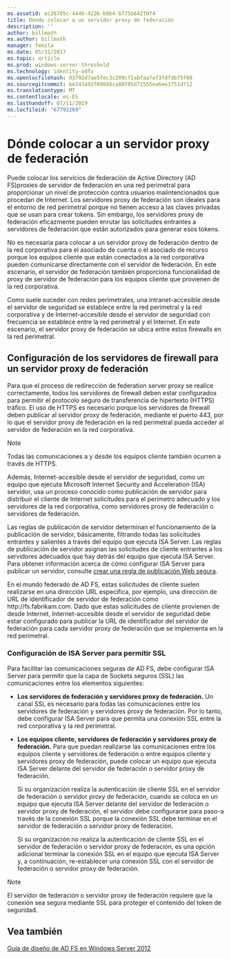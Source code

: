 ```yaml
---
ms.assetid: ec26705c-4446-4226-b9b4-b775b642f0f4
title: Dónde colocar a un servidor proxy de federación
description: ''
author: billmath
ms.author: billmath
manager: femila
ms.date: 05/31/2017
ms.topic: article
ms.prod: windows-server-threshold
ms.technology: identity-adfs
ms.openlocfilehash: 03792d7ae5fec3c209cf1abfaa7af3fdfdb75f08
ms.sourcegitcommit: be243a92f09048ca80f85d71555ea6ee3751d712
ms.translationtype: MT
ms.contentlocale: es-ES
ms.lasthandoff: 07/11/2019
ms.locfileid: "67792269"
---
```

# <a name="where-to-place-a-federation-server-proxy"></a>Dónde colocar a un servidor proxy de federación

Puede colocar los servicios de federación de Active Directory \(AD FS\)proxies de servidor de federación en una red perimetral para proporcionar un nivel de protección contra usuarios malintencionados que procedan de Internet. Los servidores proxy de federación son ideales para el entorno de red perimetral porque no tienen acceso a las claves privadas que se usan para crear tokens. Sin embargo, los servidores proxy de federación eficazmente pueden enrutar las solicitudes entrantes a servidores de federación que están autorizados para generar esos tokens.  
  
No es necesaria para colocar a un servidor proxy de federación dentro de la red corporativa para el asociado de cuenta o el asociado de recurso porque los equipos cliente que están conectados a la red corporativa pueden comunicarse directamente con el servidor de federación. En este escenario, el servidor de federación también proporciona funcionalidad de proxy de servidor de federación para los equipos cliente que provienen de la red corporativa.  
  
Como suele suceder con redes perimetrales, una intranet\-accesible desde el servidor de seguridad se establece entre la red perimetral y la red corporativa y de Internet\-accesible desde el servidor de seguridad con frecuencia se establece entre la red perimetral y el Internet. En este escenario, el servidor proxy de federación se ubica entre estos firewalls en la red perimetral.  
  
## <a name="configuring-your-firewall-servers-for-a-federation-server-proxy"></a>Configuración de los servidores de firewall para un servidor proxy de federación  
Para que el proceso de redirección de federation server proxy se realice correctamente, todos los servidores de firewall deben estar configurados para permitir el protocolo seguro de transferencia de hipertexto \(HTTPS\) tráfico. El uso de HTTPS es necesario porque los servidores de firewall deben publicar al servidor proxy de federación, mediante el puerto 443, por lo que el servidor proxy de federación en la red perimetral pueda acceder al servidor de federación en la red corporativa.  
  
> [!NOTE]  
> Todas las comunicaciones a y desde los equipos cliente también ocurren a través de HTTPS.  
  
Además, Internet\-accesible desde el servidor de seguridad, como un equipo que ejecuta Microsoft Internet Security and Acceleration \(ISA\) servidor, usa un proceso conocido como publicación de servidor para distribuir el cliente de Internet solicitudes para el perímetro adecuado y los servidores de la red corporativa, como servidores proxy de federación o servidores de federación.  
  
Las reglas de publicación de servidor determinan el funcionamiento de la publicación de servidor, básicamente, filtrando todas las solicitudes entrantes y salientes a través del equipo que ejecuta ISA Server. Las reglas de publicación de servidor asignan las solicitudes de cliente entrantes a los servidores adecuados que hay detrás del equipo que ejecuta ISA Server. Para obtener información acerca de cómo configurar ISA Server para publicar un servidor, consulte [crear una regla de publicación Web segura](https://go.microsoft.com/fwlink/?LinkId=75182).  
  
En el mundo federado de AD FS, estas solicitudes de cliente suelen realizarse en una dirección URL específica, por ejemplo, una dirección de URL de identificador de servidor de federación como http:\//fs.fabrikam.com. Dado que estas solicitudes de cliente provienen de desde Internet, Internet\-accesible desde el servidor de seguridad debe estar configurado para publicar la URL de identificador del servidor de federación para cada servidor proxy de federación que se implementa en la red perimetral.  
  
### <a name="configuring-isa-server-to-allow-ssl"></a>Configuración de ISA Server para permitir SSL  
Para facilitar las comunicaciones seguras de AD FS, debe configurar ISA Server para permitir que la capa de Sockets seguros \(SSL\) las comunicaciones entre los elementos siguientes:  
  
-   **Los servidores de federación y servidores proxy de federación.** Un canal SSL es necesario para todas las comunicaciones entre los servidores de federación y servidores proxy de federación. Por lo tanto, debe configurar ISA Server para que permita una conexión SSL entre la red corporativa y la red perimetral.  
  
-   **Los equipos cliente, servidores de federación y servidores proxy de federación.** Para que puedan realizarse las comunicaciones entre los equipos cliente y servidores de federación o entre equipos cliente y servidores proxy de federación, puede colocar un equipo que ejecuta ISA Server delante del servidor de federación o servidor proxy de federación.  
  
    Si su organización realiza la autenticación de cliente SSL en el servidor de federación o servidor proxy de federación, cuando se coloca en un equipo que ejecuta ISA Server delante del servidor de federación o servidor proxy de federación, el servidor debe configurarse para paso\-a través de la conexión SSL porque la conexión SSL debe terminar en el servidor de federación o servidor proxy de federación.  
  
    Si su organización no realiza la autenticación de cliente SSL en el servidor de federación o servidor proxy de federación, es una opción adicional terminar la conexión SSL en el equipo que ejecuta ISA Server y, a continuación, re\-establecer una conexión SSL con el servidor de federación o servidor proxy de federación.  
  
> [!NOTE]  
> El servidor de federación o servidor proxy de federación requiere que la conexión sea segura mediante SSL para proteger el contenido del token de seguridad.  
  
## <a name="see-also"></a>Vea también
[Guía de diseño de AD FS en Windows Server 2012](AD-FS-Design-Guide-in-Windows-Server-2012.md)
